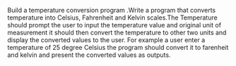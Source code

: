 Build a temperature conversion program .Write a program that converts temperature into Celsius, Fahrenheit and Kelvin scales.The Temperature should prompt the user to input the temperature value and original unit of measurement it should then convert the temperature to other two units and display the converted values to the user. For example a user enter a temperature of 25 degree Celsius the program should convert it to farenheit and kelvin and present the converted values as outputs. 
